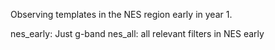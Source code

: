 
Observing templates in the NES region early in year 1.

nes_early:  Just g-band
nes_all: all relevant filters in NES early

